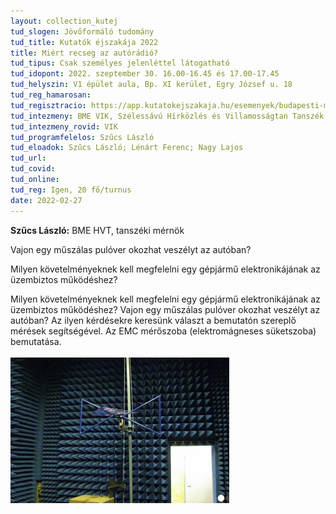 ```yaml
---
layout: collection_kutej
tud_slogen: Jövőformáló tudomány
tud_title: Kutatók éjszakája 2022
title: Miért recseg az autórádió?
tud_tipus: Csak személyes jelenléttel látogatható
tud_idopont: 2022. szeptember 30. 16.00-16.45 és 17.00-17.45
tud_helyszin: V1 épület aula, Bp. XI kerület, Egry József u. 18
tud_reg_hamarosan:
tud_regisztracio: https://app.kutatokejszakaja.hu/esemenyek/budapesti-muszaki-es-gazdasagtudomanyi-egyetem/miert-recseg-az-autoradio
tud_intezmeny: BME VIK, Szélessávú Hírközlés és Villamosságtan Tanszék
tud_intezmeny_rovid: VIK
tud_programfelelos: Szűcs László
tud_eloadok: Szűcs László; Lénárt Ferenc; Nagy Lajos
tud_url:
tud_covid:
tud_online:
tud_reg: Igen, 20 fő/turnus
date: 2022-02-27
---
```


<b> Szűcs László:</b> BME HVT, tanszéki mérnök


Vajon egy műszálas pulóver okozhat veszélyt az autóban? 

Milyen követelményeknek kell megfelelni egy gépjármű elektronikájának az üzembiztos működéshez?

Milyen követelményeknek kell megfelelni egy gépjármű elektronikájának az üzembiztos működéshez? Vajon egy műszálas pulóver okozhat veszélyt az autóban? Az ilyen kérdésekre keresünk választ a bemutatón szereplő mérések segítségével. Az EMC mérőszoba (elektromágneses süketszoba) bemutatása.
<br><br>
<img src="images/miert_recseg_a_radio.png" max-width="500" class="center"> 

